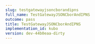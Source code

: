 ```yaml
---
slug: testgatewayjsoncborandipns
full_name: TestGatewayJSONCborAndIPNS
outcome: pass
title: TestGatewayJSONCborAndIPNS
implementation_id: kubo
version: dev-44b0eaa-dirty
---
```



